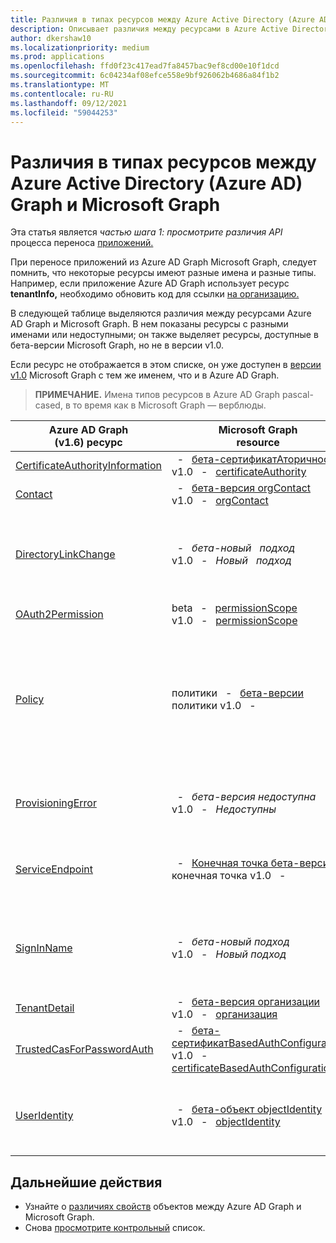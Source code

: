 ```yaml
---
title: Различия в типах ресурсов между Azure Active Directory (Azure AD) Graph и Microsoft Graph
description: Описывает различия между ресурсами в Azure Active Directory (Azure AD) Graph и ресурсами в Microsoft Graph, чтобы помочь перенести приложения.
author: dkershaw10
ms.localizationpriority: medium
ms.prod: applications
ms.openlocfilehash: ffd0f23c417ead7fa8457bac9ef8cd00e10f1dcd
ms.sourcegitcommit: 6c04234af08efce558e9bf926062b4686a84f1b2
ms.translationtype: MT
ms.contentlocale: ru-RU
ms.lasthandoff: 09/12/2021
ms.locfileid: "59044253"
---
```

# <a name="resource-type-differences-between-azure-active-directory-azure-ad-graph-and-microsoft-graph"></a>Различия в типах ресурсов между Azure Active Directory (Azure AD) Graph и Microsoft Graph

Эта статья является *частью шага 1: просмотрите различия API* процесса переноса [приложений.](migrate-azure-ad-graph-planning-checklist.md)

При переносе приложений из Azure AD Graph Microsoft Graph, следует помнить, что некоторые ресурсы имеют разные имена и разные типы.  Например, если приложение Azure AD Graph использует ресурс **tenantInfo,** необходимо обновить код для ссылки [на организацию.](/graph/api/resources/organization)

В следующей таблице выделяются различия между ресурсами Azure AD Graph и Microsoft Graph.  В нем показаны ресурсы с разными именами или недоступными; он также выделяет ресурсы, доступные в бета-версии Microsoft Graph, но не в версии v1.0.

Если ресурс  не отображается в этом списке, он уже доступен в [версии v1.0](/graph/api/overview) Microsoft Graph с тем же именем, что и в Azure AD Graph.

> **ПРИМЕЧАНИЕ.** Имена типов ресурсов в Azure AD Graph pascal-cased, в то время как в Microsoft Graph — верблюды.

|Azure AD Graph <br>(v1.6) ресурс |Microsoft Graph<br>resource|Комментарии|
|---|---|---|
| [CertificateAuthorityInformation](/previous-versions/azure/ad/graph/api/entity-and-complex-type-reference) | &nbsp; - &nbsp; [бета-сертификатАторичность](/graph/api/resources/certificateauthority?view=graph-rest-beta&preserve-view=true)<br>v1.0 &nbsp; - &nbsp; [certificateAuthority](/graph/api/resources/certificateauthority) | |
| [Contact](/previous-versions/azure/ad/graph/api/entity-and-complex-type-reference) | &nbsp; - &nbsp; [бета-версия orgContact](/graph/api/resources/orgContact?view=graph-rest-beta&preserve-view=true)<br>v1.0 &nbsp; - &nbsp; [orgContact](/graph/api/resources/orgContact) | |
| [DirectoryLinkChange](/previous-versions/azure/ad/graph/api/entity-and-complex-type-reference) | &nbsp; - &nbsp; _бета-новый &nbsp; подход_ <br>v1.0 &nbsp; - &nbsp; _Новый &nbsp; подход_ | Запрос Delta поддерживает обнаружение изменений отношений с помощью механизма, который не требует этого ресурса. См. [отличия функций между Azure AD Graph и Microsoft Graph.](migrate-azure-ad-graph-feature-differences.md) |
| [OAuth2Permission](/previous-versions/azure/ad/graph/api/entity-and-complex-type-reference) | beta &nbsp; - &nbsp; [permissionScope](/graph/api/resources/permissionScope?view=graph-rest-beta&preserve-view=true) <br> v1.0 &nbsp; - &nbsp; [permissionScope](/graph/api/resources/permissionScope) ||
 [Policy](/previous-versions/azure/ad/graph/api/entity-and-complex-type-reference) | политики &nbsp; - &nbsp; [бета-версии](/graph/api/resources/policy-overview?view=graph-rest-beta&preserve-view=true) <br> политики v1.0 &nbsp; - &nbsp; [](/graph/api/resources/policy-overview)| Каждый тип политики имеет уникальное имя типа  и структуру в сегменте url-адресов политик в Microsoft Graph. В Azure AD Graph это был один тип политики. Например, для Azure AD Graph работать с ресурсом **Политики** и  задать свойство типа , в то время как в Microsoft Graph это будет `TokenIssuancePolicy` ресурс **tokenIssuancePolicy.** |
| [ProvisioningError](/previous-versions/azure/ad/graph/api/entity-and-complex-type-reference) | &nbsp; - &nbsp; _бета-версия недоступна_ <br> v1.0 &nbsp; - &nbsp; _Недоступны_ | Этот ресурс обесценив.  Однако в [onPremisesProvisioningError](/graph/api/resources/onPremisesProvisioningError)можно найти новый ресурс, описывающий все ошибки, связанные с Подключение AD. |
| [ServiceEndpoint](/previous-versions/azure/ad/graph/api/entity-and-complex-type-reference) | &nbsp; - &nbsp; [Конечная точка бета-версии](/graph/api/resources/endpoint?view=graph-rest-beta&preserve-view=true) <br> конечная точка v1.0 &nbsp; - &nbsp; [](/graph/api/resources/endpoint) | **Конечные точки** доступны только [](/graph/api/resources/group?view=graph-rest-beta&preserve-view=true) как часть группового ресурса в бета-версии, так и ресурса [servicePrincipal](/graph/api/resources/serviceprincipal) как в бета-версии, так и в v1.0.|
| [SignInName](/previous-versions/azure/ad/graph/api/entity-and-complex-type-reference) | &nbsp; - &nbsp; _бета-новый подход_ <br> v1.0 &nbsp; - &nbsp; _Новый подход_ | Новое моделирование идентификаторов, используемых для входов в учетную запись пользователя. Дополнительные сведения см. в типе ресурса [objectIdentity.](/graph/api/resources/objectIdentity) Поддерживает сценарии Azure AD B2C. |
| [TenantDetail](/previous-versions/azure/ad/graph/api/entity-and-complex-type-reference) | &nbsp; - &nbsp; [бета-версия организации](/graph/api/resources/organization?view=graph-rest-beta&preserve-view=true) <br> v1.0 &nbsp; - &nbsp; [организация](/graph/api/resources/organization) | |
| [TrustedCasForPasswordAuth](/previous-versions/azure/ad/graph/api/entity-and-complex-type-reference) | &nbsp; - &nbsp; [бета-сертификатBasedAuthConfiguration](/graph/api/resources/certificatebasedcuthconfiguration?view=graph-rest-beta&preserve-view=true) <br> v1.0 &nbsp; - &nbsp; [certificateBasedAuthConfiguration](/graph/api/resources/certificatebasedcuthconfiguration) | |
| [UserIdentity](/previous-versions/azure/ad/graph/api/entity-and-complex-type-reference) | &nbsp; - &nbsp; [бета-объект objectIdentity](/graph/api/resources/objectidentity?view=graph-rest-beta&preserve-view=true) <br> v1.0 &nbsp; - &nbsp; [objectIdentity](/graph/api/resources/objectidentity) |  Новое моделирование идентификаторов, используемых для входов в учетную запись пользователя под названием **objectIdentity.** Поддерживает сценарии Azure AD B2C. |

## <a name="next-steps"></a>Дальнейшие действия

- Узнайте о [различиях свойств](migrate-azure-ad-graph-property-differences.md) объектов между Azure AD Graph и Microsoft Graph.
- Снова [просмотрите контрольный](migrate-azure-ad-graph-planning-checklist.md) список.
